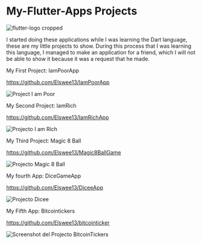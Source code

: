 # My-Flutter-Apps Projects
![flutter-logo cropped](https://user-images.githubusercontent.com/77897104/158031659-f55f8f48-4d11-433f-8948-d90a20a8acc3.png)

I started doing these applications while I was learning the Dart language, these are my little projects to show. During this process that I was learning this language,
I managed to make an application for a friend, which I will not be able to show it because it was a request that he made.


My First Project: IamPoorApp

https://github.com/Elswee13/IamPoorApp

![Project I am Poor](https://user-images.githubusercontent.com/77897104/158188466-aba463fc-d716-4340-9f77-2d68c81a171f.png)

My Second Project: IamRich

https://github.com/Elswee13/IamRichApp

![Projecto I am Rich](https://user-images.githubusercontent.com/77897104/158276048-c2fa5c26-6ef5-4965-b6f9-a7e427a2f75d.png)


My Third Project: Magic 8 Ball

https://github.com/Elswee13/Magic8BallGame

![Projecto Magic 8 Ball](https://user-images.githubusercontent.com/77897104/158276049-f13f9b6b-925d-4ba9-a8c9-13622b99ae60.png)

My fourth App: DiceGameApp

https://github.com/Elswee13/DiceeApp

![Projecto Dicee ](https://user-images.githubusercontent.com/77897104/158276046-0402d778-5f0a-4d12-81a9-1eacbae304b9.png)


My Fifth App: Bitcointickers

https://github.com/Elswee13/bitcointicker

![Screenshot del Projecto BitcoinTickers](https://user-images.githubusercontent.com/77897104/158874424-cdef8a9b-24fb-4069-ab43-ae9f2933e195.png)
